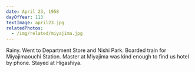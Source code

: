 ```yaml
---
date: April 23, 1958
dayOfYear: 113
textImage: april23.jpg
relatedPhotos: 
  - /img/related/miyajima.jpg
---
```

Rainy.
Went to Department Store and Nishi Park. Boarded train for Miyajimaouchi Station.
Master at Miyajima was kind enough to find us hotel by phone. Stayed at Higashiya.